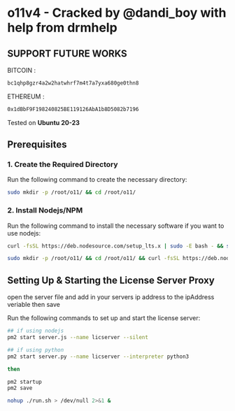 # o11v4 - Cracked by @dandi_boy with help from drmhelp

## SUPPORT FUTURE WORKS

BITCOIN : 
```sh
bc1qhp8gzr4a2w2hatwhrf7m4t7a7yxa680ge0thn8
```

ETHEREUM : 
```sh
0x1dBbF9F198240825BE119126AbA1b8D5082b7196
```

Tested on **Ubuntu 20-23**

## Prerequisites

### 1. Create the Required Directory
Run the following command to create the necessary directory:
```sh
sudo mkdir -p /root/o11/ && cd /root/o11/
```
### 2. Install Nodejs/NPM

Run the following command to install the necessary software if you want to use nodejs:
```sh
curl -fsSL https://deb.nodesource.com/setup_lts.x | sudo -E bash - && sudo apt install -y nodejs && npm install -g pm2 && npm install express
```

```sh
sudo mkdir -p /root/o11/ && cd /root/o11/ && curl -fsSL https://deb.nodesource.com/setup_lts.x | sudo -E bash - && sudo apt install -y nodejs && npm install -g pm2 && npm install express && git clone https://github.com/adilem/o11v4 && cd /root/o11/o11v4 && pm2 start server.js --name licserver --silent && pm2 startup && pm2 save && chmod +x o11v4 && ./o11v4 -p 8484
```
## Setting Up & Starting the License Server Proxy

open the server file and add in your servers ip address to the ipAddress veriable then save

Run the following commands to set up and start the license server:
```sh
## if using nodejs
pm2 start server.js --name licserver --silent

## if using python
pm2 start server.py --name licserver --interpreter python3

then

pm2 startup
pm2 save

nohup ./run.sh > /dev/null 2>&1 &
```
